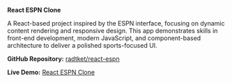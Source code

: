 **React ESPN Clone**

A React-based project inspired by the ESPN interface, focusing on dynamic content rendering and responsive design. This app demonstrates skills in front-end development, modern JavaScript, and component-based architecture to deliver a polished sports-focused UI.

  

**GitHub Repository:** [radtket/react-espn](https://github.com/radtket/react-espn)

**Live Demo:** [React ESPN Clone](https://radtket.github.io/react-espn/)
